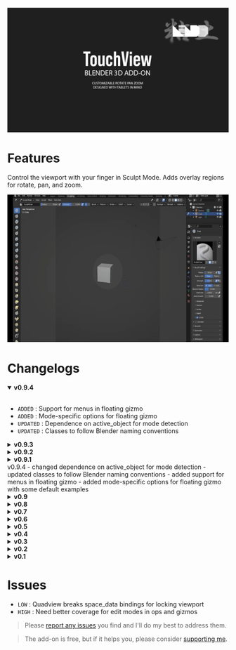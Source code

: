 ![touch view header](/docs/header.jpg?raw=true)

# Features

Control the viewport with your finger in Sculpt Mode. Adds overlay regions for rotate, pan, and zoom.

![demo gif](/docs/demo.gif?raw=true)

# Changelogs

<details open><summary><b>v0.9.4</b></summary><br>

- `ADDED` : Support for menus in floating gizmo
- `ADDED` : Mode-specific options for floating gizmo
- `UPDATED` : Dependence on active_object for mode detection
- `UPDATED` : Classes to follow Blender naming conventions

</details>

<details><summary><b>v0.9.3</b></summary><br>

- `ADDED` : Sculpt pivot mode gizmo
- `ADDED` : Customizable floating menu

</details>

<details><summary><b>v0.9.2</b></summary><br>

- `FIXED` : Issue delaying overlay viewport binding
- `FIXED` : Gizmo tools/panel overlap issue when "Region Overlap" enabled
- `REMOVED` : Viewport manager class
- `REMOVED` : Default keymap causing Move Operator to trigger when dragging over non-modal gizmos

</details>

<details><summary><b>v0.9.1</b></summary><br>

- `ADDED` : Tap for menu scroll

</details>
v0.9.4
- changed dependence on active_object for mode detection
- updated classes to follow Blender naming conventions
- added support for menus in floating gizmo
- added mode-specific options for floating gizmo with some default examples

<details><summary><b>v0.9</b></summary><br>

- `ADDED` : N-Panel gizmo
- `UPDATED` : Code restructure
- `FIXED` : Dragging over gizmo moves selected object

</details>

<details><summary><b>v0.8</b></summary><br>

- `ADDED` : Gizmo to toggle fullscreen mode
- `UPDATED` : Settings to addon preferences to save across projects and scenes
- `FIXED` : Bugs impacting user experience
- `FIXED` : Doubletap now selects/activates tapped object instead of triggering fullscreen

</details>

<details><summary><b>v0.7</b></summary><br>

- `ADDED` : Gizmos for key features
- `ADDED` : Hide/show Gizmo and layout options
- `ADDED` : Locked viewport rotation for isometric viewports in quadview to address lock/unlock inconsistencies
- `FIXED` : Fullscreen Toggle no longer maximizes the window, only expands the View3D region

</details>

<details><summary><b>v0.6</b></summary><br>

- `UPDATED` : Scale of viewport overlay settings for more precision
- `FIXED` : Issues with determining locked state with quadviews

</details>

<details><summary><b>v0.5</b></summary><br>

- `ADDED` : Camera rotation lock in N-panel
- `FIXED` : Quad-view overlay compatibility
- `FIXED` : Rotation with panning when rotation is locked
- `FIXED` : Issue when locking view to Object or 3D Cursor

</details>

<details><summary><b>v0.4</b></summary><br>

- `ADDED` : Double-tap to toggle "focus" mode
- `ADDED` : Toggle Tools LEFT/RIGHT in UI

</details>

<details><summary><b>v0.3</b></summary><br>

- `FIXED` : Incorrect viewport calculation when N-panel is open
- `FIXED` : Refactored screen/area management code (additional major refactor needed)

</details>

<details><summary><b>v0.2</b></summary><br/>

- `FIXED` : Minor bug fixes and code cleanup

</details>

<details><summary><b>v0.1</b></summary><br>

- `ADDED` : Camera dolly on left and right of viewport
- `ADDED` : Camera pan from center of viewport
- `ADDED` : Camera rotate in any other area of viewport
- `ADDED` : Toggleable overlay to simplify resizing controls

</details>

# Issues

- `LOW` : Quadview breaks space_data bindings for locking viewport
- `HIGH` : Need better coverage for edit modes in ops and gizmos

> Please [report any issues](https://github.com/nendotools/touchview/issues) you find and I'll do my best to address them.

> The add-on is free, but if it helps you, please consider [supporting me](https://nendo.gumroad.com/l/touchview).
